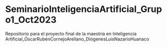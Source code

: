 # SeminarioInteligenciaArtificial_Grupo1_Oct2023
Repositorio para el proyecto final de la maestría en Inteligencia Artificial_ÓscarRubénCornejoArellano_DiógenesLuisNazarioHuanaco
